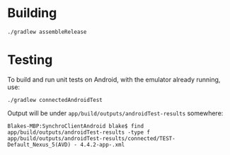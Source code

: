 Building
========

`./gradlew assembleRelease`

Testing
=======

To build and run unit tests on Android, with the emulator already running, use:

`./gradlew connectedAndroidTest`

Output will be under `app/build/outputs/androidTest-results` somewhere:

    Blakes-MBP:SynchroClientAndroid blake$ find app/build/outputs/androidTest-results -type f
    app/build/outputs/androidTest-results/connected/TEST-Default_Nexus_5(AVD) - 4.4.2-app-.xml
